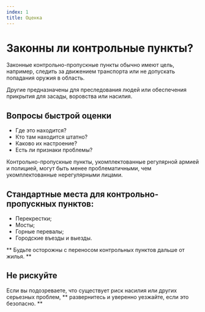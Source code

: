 ```yaml
---
index: 1
title: Оценка
---
```

# Законны ли контрольные пункты?

Законные контрольно-пропускные пункты обычно имеют цель, например, следить за движением транспорта или не допускать попадания оружия в область.

Другие предназначены для преследования людей или обеспечения прикрытия для засады, воровства или насилия.

## Вопросы быстрой оценки

*   Где это находится?
*   Кто там находится штатно?
*   Каково их настроение?
*   Есть ли признаки проблемы?

Контрольно-пропускные пункты, укомплектованные регулярной армией и полицией, могут быть менее проблематичными, чем укомплектованные нерегулярными лицами.

## Стандартные места для контрольно-пропускных пунктов:

*   Перекрестки;
*   Мосты;
*   Горные перевалы;
*   Городские въезды и выезды.

** Будьте осторожны с переносом контрольных пунктов дальше от жилья. **

## Не рискуйте

Если вы подозреваете, что существует риск насилия или других серьезных проблем, ** развернитесь и уверенно уезжайте, если это безопасно. **